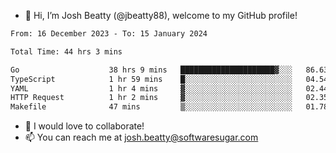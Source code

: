 - 👋 Hi, I’m Josh Beatty (@jbeatty88), welcome to my GitHub profile!

<!--START_SECTION:waka-->

```txt
From: 16 December 2023 - To: 15 January 2024

Total Time: 44 hrs 3 mins

Go                    38 hrs 9 mins   █████████████████████▓░░░   86.63 %
TypeScript            1 hr 59 mins    █░░░░░░░░░░░░░░░░░░░░░░░░   04.54 %
YAML                  1 hr 4 mins     ▓░░░░░░░░░░░░░░░░░░░░░░░░   02.44 %
HTTP Request          1 hr 2 mins     ▓░░░░░░░░░░░░░░░░░░░░░░░░   02.35 %
Makefile              47 mins         ▒░░░░░░░░░░░░░░░░░░░░░░░░   01.78 %
```

<!--END_SECTION:waka-->

- 💞️ I would love to collaborate!
- 📫 You can reach me at josh.beatty@softwaresugar.com

<!---
jbeatty88/jbeatty88 is a ✨ special ✨ repository because its `README.md` (this file) appears on your GitHub profile.
You can click the Preview link to take a look at your changes.
--->
